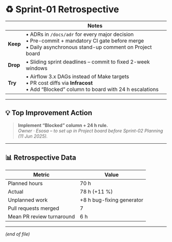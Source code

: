 # ♻️ Sprint-01 Retrospective  

|          | Notes                                                                                                                                                     |
|----------|-----------------------------------------------------------------------------------------------------------------------------------------------------------|
| **Keep** | • ADRs in `/docs/adr` for every major decision<br>• Pre-commit + mandatory CI gate before merge<br>• Daily asynchronous stand-up comment on Project board |
| **Drop** | • Sliding sprint deadlines – commit to fixed 2-week windows                                                                                               |
| **Try**  | • Airflow 3.x DAGs instead of Make targets<br>• PR cost diffs via **Infracost**<br>• Add “Blocked” column to board with 24 h escalations                  |

---

## 💡 Top Improvement Action  

> **Implement “Blocked” column + 24 h rule.**  
> *Owner · Esosa – to set up in Project board before Sprint-02 Planning (11 Jun 2025).*

---

## 📊 Retrospective Data  

| Metric                    | Value                     |
|---------------------------|---------------------------|
| Planned hours             | 70 h                      |
| Actual                    | 78 h (+11 %)              |
| Unplanned work            | +8 h bug-fixing generator |
| Pull requests merged      | 7                         |
| Mean PR review turnaround | 6 h                       |

---

*(end of file)*
